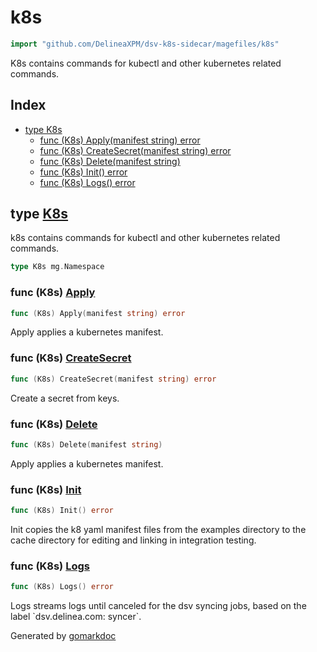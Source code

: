<!-- Code generated by gomarkdoc. DO NOT EDIT -->

# k8s

```go
import "github.com/DelineaXPM/dsv-k8s-sidecar/magefiles/k8s"
```

K8s contains commands for kubectl and other kubernetes related commands.

## Index

- [type K8s](<#type-k8s>)
  - [func (K8s) Apply(manifest string) error](<#func-k8s-apply>)
  - [func (K8s) CreateSecret(manifest string) error](<#func-k8s-createsecret>)
  - [func (K8s) Delete(manifest string)](<#func-k8s-delete>)
  - [func (K8s) Init() error](<#func-k8s-init>)
  - [func (K8s) Logs() error](<#func-k8s-logs>)


## type [K8s](<https://github.com/DelineaXPM/dsv-k8s-sidecar/blob/main/magefiles/k8s/k8s.mage.go#L20>)

k8s contains commands for kubectl and other kubernetes related commands.

```go
type K8s mg.Namespace
```

### func \(K8s\) [Apply](<https://github.com/DelineaXPM/dsv-k8s-sidecar/blob/main/magefiles/k8s/k8s.mage.go#L59>)

```go
func (K8s) Apply(manifest string) error
```

Apply applies a kubernetes manifest.

### func \(K8s\) [CreateSecret](<https://github.com/DelineaXPM/dsv-k8s-sidecar/blob/main/magefiles/k8s/k8s.mage.go#L126>)

```go
func (K8s) CreateSecret(manifest string) error
```

Create a secret from keys.

### func \(K8s\) [Delete](<https://github.com/DelineaXPM/dsv-k8s-sidecar/blob/main/magefiles/k8s/k8s.mage.go#L76>)

```go
func (K8s) Delete(manifest string)
```

Apply applies a kubernetes manifest.

### func \(K8s\) [Init](<https://github.com/DelineaXPM/dsv-k8s-sidecar/blob/main/magefiles/k8s/k8s.mage.go#L23>)

```go
func (K8s) Init() error
```

Init copies the k8 yaml manifest files from the examples directory to the cache directory for editing and linking in integration testing.

### func \(K8s\) [Logs](<https://github.com/DelineaXPM/dsv-k8s-sidecar/blob/main/magefiles/k8s/k8s.mage.go#L93>)

```go
func (K8s) Logs() error
```

Logs streams logs until canceled for the dsv syncing jobs, based on the label \`dsv.delinea.com: syncer\`.



Generated by [gomarkdoc](<https://github.com/princjef/gomarkdoc>)

